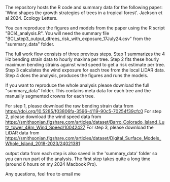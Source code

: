 The repository hosts the R code and summary data for the following paper: 
'Wind shapes the growth strategies of trees in a tropical forest'. Jackson et al 2024. Ecology Letters.

You can reproduce the figures and models from the paper using the R script "BCI4_analysis.R". 
You will need the summary file "BCI_step3_output_dtrees_risk_with_exposure_17July24.csv" from the "summary_data" folder.

The full work flow consists of three previous steps. 
Step 1 summarizes the 4 Hz bending strain data to hourly maxima per tree. 
Step 2 fits these hourly maximum bending strains against wind speed to get a risk estimate per tree. 
Step 3 calculates the wind exposure for each tree from the local LiDAR data. 
Step 4 does the analysis, produces the figures and runs the models. 

If you want to reproduce the whole analysis please download the full "summary_data" folder. 
This contains meta data for each tree and the manually segmented crowns for each tree. 

For step 1, please download the raw bending strain data from https://doi.org/10.5285/f03806fa-3596-4119-90c5-70254f39cfc0
For step 2, please download the wind speed data from https://smithsonian.figshare.com/articles/dataset/Barro_Colorado_Island_Lutz_tower_48m_Wind_Speed/10042427
For step 3, please download the LiDAR data from https://smithsonian.figshare.com/articles/dataset/Digital_Surface_Models_Whole_Island_2018-2023/24021381

output data from each step is also saved in the 'summary_data' folder so you can run part of the analysis. 
The first step takes quite a long time (around 6 hours on my 2024 Macbook Pro). 

Any questions, feel free to email me
